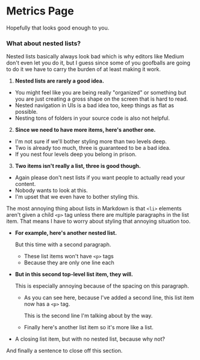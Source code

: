 # Metrics Page

Hopefully that looks good enough to you.

### What about nested lists?

Nested lists basically always look bad which is why editors like Medium don't even let you do it, but I guess since some of you goofballs are going to do it we have to carry the burden of at least making it work.

1. **Nested lists are rarely a good idea.**
- You might feel like you are being really "organized" or something but you are just creating a gross shape on the screen that is hard to read.
- Nested navigation in UIs is a bad idea too, keep things as flat as possible.
- Nesting tons of folders in your source code is also not helpful.
2. **Since we need to have more items, here's another one.**
- I'm not sure if we'll bother styling more than two levels deep.
- Two is already too much, three is guaranteed to be a bad idea.
- If you nest four levels deep you belong in prison.
3. **Two items isn't really a list, three is good though.**
- Again please don't nest lists if you want people to actually read your content.
- Nobody wants to look at this.
- I'm upset that we even have to bother styling this.

The most annoying thing about lists in Markdown is that `<li>` elements aren't given a child `<p>` tag unless there are multiple paragraphs in the list item. That means I have to worry about styling that annoying situation too.

- **For example, here's another nested list.**

  But this time with a second paragraph.

  - These list items won't have `<p>` tags
  - Because they are only one line each

- **But in this second top-level list item, they will.**

  This is especially annoying because of the spacing on this paragraph.

  - As you can see here, because I've added a second line, this list item now has a `<p>` tag.

    This is the second line I'm talking about by the way.

  - Finally here's another list item so it's more like a list.

- A closing list item, but with no nested list, because why not?

And finally a sentence to close off this section.
